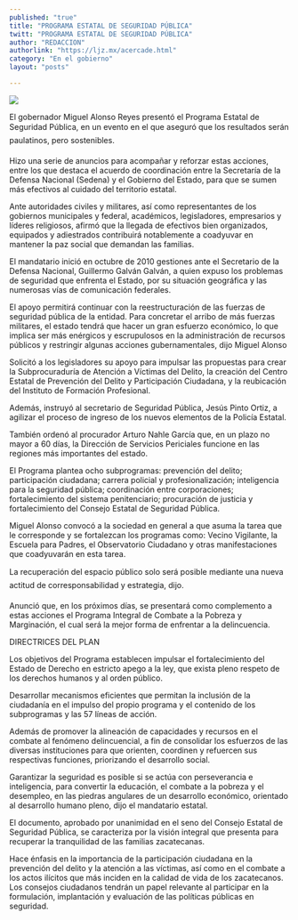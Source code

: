 ```yaml
---
published: "true"
title: "PROGRAMA ESTATAL DE SEGURIDAD PÚBLICA"
twitt: "PROGRAMA ESTATAL DE SEGURIDAD PÚBLICA"
author: "REDACCION"
authorlink: "https://ljz.mx/acercade.html"
category: "En el gobierno"
layout: "posts"

---
```

![](http://i.imgur.com/bzIsjSWm.jpg
)


  



  El gobernador Miguel Alonso Reyes presentó el Programa Estatal de Seguridad Pública, en un evento en el que aseguró que los resultados serán paulatinos, pero sostenibles. 



  Hizo una serie de anuncios para acompañar y reforzar estas acciones, entre los que destaca el acuerdo de coordinación entre la Secretaría de la Defensa Nacional (Sedena) y el Gobierno del Estado, para que se sumen más efectivos al cuidado del territorio estatal. 



  Ante autoridades civiles y militares, así como representantes de los gobiernos municipales y federal, académicos, legisladores, empresarios y líderes religiosos, afirmó que la llegada de efectivos bien organizados, equipados y adiestrados contribuirá notablemente a coadyuvar en mantener la paz social que demandan las familias. 



  El mandatario inició en octubre de 2010 gestiones ante el Secretario de la Defensa Nacional, Guillermo Galván Galván, a quien expuso los problemas de seguridad que enfrenta el Estado, por su situación geográfica y las numerosas vías de comunicación federales.



  El apoyo permitirá continuar con la reestructuración de las fuerzas de seguridad pública de la entidad. Para concretar el arribo de más fuerzas militares, el estado tendrá que hacer un gran esfuerzo económico, lo que implica ser más enérgicos y escrupulosos en la administración de recursos públicos y restringir algunas acciones gubernamentales, dijo Miguel Alonso



  Solicitó a los legisladores su apoyo para impulsar las propuestas para crear la Subprocuraduría de Atención a Víctimas del Delito, la creación del Centro Estatal de Prevención del Delito y Participación Ciudadana, y la reubicación del Instituto de Formación Profesional. 



  Además, instruyó al secretario de Seguridad Pública, Jesús Pinto Ortiz, a agilizar el proceso de ingreso de los nuevos elementos de la Policía Estatal. 



  También ordenó al procurador Arturo Nahle García que, en un plazo no mayor a 60 días, la Dirección de Servicios Periciales funcione en las regiones más importantes del estado. 



  El Programa plantea ocho subprogramas: prevención del delito; participación ciudadana; carrera policial y profesionalización; inteligencia para la seguridad pública; coordinación entre corporaciones; fortalecimiento del sistema penitenciario; procuración de justicia y fortalecimiento del Consejo Estatal de Seguridad Pública.



  Miguel Alonso convocó a la sociedad en general a que asuma la tarea que le corresponde y se fortalezcan los programas como: Vecino Vigilante, la Escuela para Padres, el Observatorio Ciudadano y otras manifestaciones que coadyuvarán en esta tarea. 



  La recuperación del espacio público solo será posible mediante una nueva actitud de corresponsabilidad y estrategia, dijo.



  Anunció que, en los próximos días, se presentará como complemento a estas acciones el Programa Integral de Combate a la Pobreza y Marginación, el cual será la mejor forma de enfrentar a la delincuencia.



  DIRECTRICES DEL PLAN



  Los objetivos del Programa establecen impulsar el fortalecimiento del Estado de Derecho en estricto apego a la ley, que exista pleno respeto de los derechos humanos y al orden público. 



  Desarrollar mecanismos eficientes que permitan la inclusión de la ciudadanía en el impulso del propio programa y el contenido de los subprogramas y las 57 líneas de acción. 



  Además de promover la alineación de capacidades y recursos en el combate al fenómeno delincuencial, a fin de consolidar los esfuerzos de las diversas instituciones para que orienten, coordinen y refuercen sus respectivas funciones, priorizando el desarrollo social.



  Garantizar la seguridad es posible si se actúa con perseverancia e inteligencia, para convertir la educación, el combate a la pobreza y el desempleo, en las piedras angulares de un desarrollo económico, orientado al desarrollo humano pleno, dijo el mandatario estatal. 



  El documento, aprobado por unanimidad en el seno del Consejo Estatal de Seguridad Pública, se caracteriza por la visión integral que presenta para recuperar la tranquilidad de las familias zacatecanas.



  Hace énfasis en la importancia de la participación ciudadana en la prevención del delito y la atención a las víctimas, así como en el combate a los actos ilícitos que más inciden en la calidad de vida de los zacatecanos. Los consejos ciudadanos tendrán un papel relevante al participar en la formulación, implantación y evaluación de las políticas públicas en seguridad.

